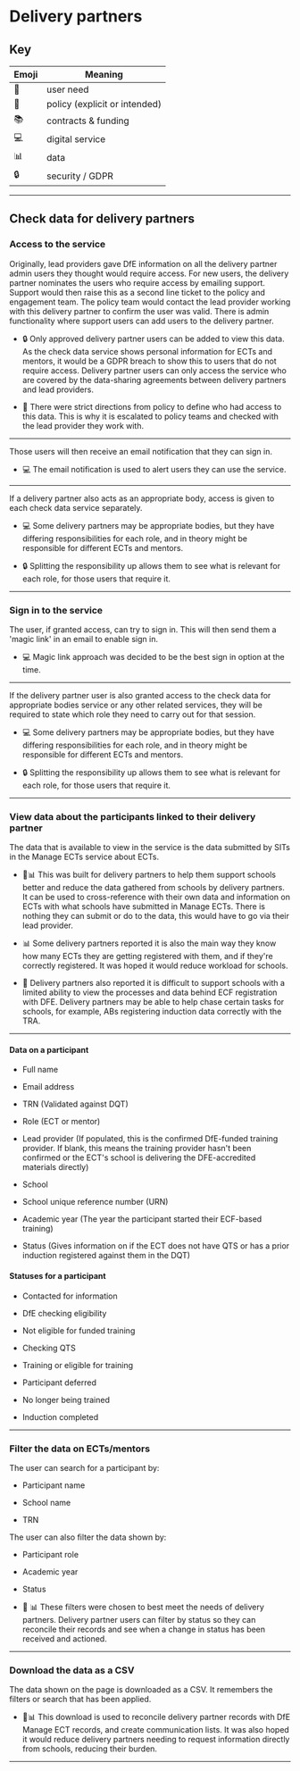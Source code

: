 # Delivery partners

## Key

| Emoji | Meaning                       |
| ----- | -------                       |
| 🙋    | user need                     |
| 📜    | policy (explicit or intended) |
| 📚    | contracts & funding           |
| 💻    | digital service               |
| 📊    | data                          |
| 🔒    | security / GDPR               |

---

## Check data for delivery partners

### Access to the service

Originally, lead providers gave DfE information on all the delivery
partner admin users they thought would require access. For new users,
the delivery partner nominates the users who require access by emailing
support. Support would then raise this as a second line ticket to the
policy and engagement team. The policy team would contact the lead
provider working with this delivery partner to confirm the user was
valid. There is admin functionality where support users can add users to
the delivery partner.

* 🔒 Only approved delivery partner users can be added to view this data.
As the check data service shows personal information for ECTs and
mentors, it would be a GDPR breach to show this to users that do not
require access. Delivery partner users can only access the service who
are covered by the data-sharing agreements between delivery partners and
lead providers.

* 📜 There were strict directions from policy to define who had access to
this data. This is why it is escalated to policy teams and checked with
the lead provider they work with.

---

Those users will then receive an email notification that they can sign
in.

* 💻 The email notification is used to alert users they can use the
service.

---

If a delivery partner also acts as an appropriate body, access is given
to each check data service separately.

* 💻 Some delivery partners may be appropriate bodies, but they have
differing responsibilities for each role, and in theory might be
responsible for different ECTs and mentors.

* 🔒 Splitting the responsibility up allows them to see what is relevant
for each role, for those users that require it.

---

### Sign in to the service

The user, if granted access, can try to sign in. This will then send
them a 'magic link' in an email to enable sign in.

 * 💻 Magic link approach was decided to be the best sign in option at the
time.

---

If the delivery partner user is also granted access to the check data
for appropriate bodies service or any other related services, they will
be required to state which role they need to carry out for that session.

* 💻 Some delivery partners may be appropriate bodies, but they have
differing responsibilities for each role, and in theory might be
responsible for different ECTs and mentors.

* 🔒 Splitting the responsibility up allows them to see what is relevant
for each role, for those users that require it.

---

### View data about the participants linked to their delivery partner

The data that is available to view in the service is the data submitted
by SITs in the Manage ECTs service about ECTs.

* 🙋📊 This was built for delivery partners to help them support schools
better and reduce the data gathered from schools by delivery partners.
It can be used to cross-reference with their own data and information on
ECTs with what schools have submitted in Manage ECTs. There is nothing
they can submit or do to the data, this would have to go via their lead
provider.

* 📊 Some delivery partners reported it is also the main way they know how
many ECTs they are getting registered with them, and if they're
correctly registered. It was hoped it would reduce workload for
schools.

* 🙋 Delivery partners also reported it is difficult to support schools with
a limited ability to view the processes and data behind ECF registration
with DFE. Delivery partners may be able to help chase certain tasks for
schools, for example, ABs registering induction data correctly with the
TRA.

---

#### Data on a participant

-   Full name

-   Email address

-   TRN (Validated against DQT)

-   Role (ECT or mentor)

-   Lead provider (If populated, this is the confirmed DfE-funded
    training provider. If blank, this means the training provider hasn't
    been confirmed or the ECT's school is delivering the DFE-accredited
    materials directly)

-   School

-   School unique reference number (URN)

-   Academic year (The year the participant started their ECF-based
    training)

-   Status (Gives information on if the ECT does not have QTS or has a
    prior induction registered against them in the DQT)

#### Statuses for a participant

-   Contacted for information

-   DfE checking eligibility

-   Not eligible for funded training

-   Checking QTS

-   Training or eligible for training

-   Participant deferred

-   No longer being trained

-   Induction completed

---

### Filter the data on ECTs/mentors

The user can search for a participant by:

-   Participant name

-   School name

-   TRN

The user can also filter the data shown by:

-   Participant role

-   Academic year

-   Status

* 🙋 📊 These filters were chosen to best meet the needs of delivery
partners. Delivery partner users can filter by status so they can
reconcile their records and see when a change in status has been
received and actioned.

---

### Download the data as a CSV

The data shown on the page is downloaded as a CSV. It remembers the
filters or search that has been applied.

* 🙋📊 This download is used to reconcile delivery partner records with
DfE Manage ECT records, and create communication lists. It was also
hoped it would reduce delivery partners needing to request information
directly from schools, reducing their burden.

---